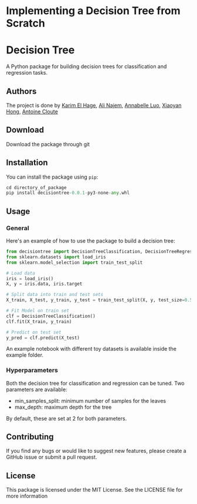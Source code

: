 # Implementing a Decision Tree from Scratch
# Decision Tree

A Python package for building decision trees for classification and regression tasks.

## Authors
The project is done by [Karim El Hage](https://github.com/karimelhage), [Ali Najem](https://github.com/najemali), [Annabelle Luo](https://github.com/annabelleluo), [Xiaoyan Hong](https://github.com/EmmaHongW), [Antoine Cloute](https://github.com/AntAI-Git)

## Download

Download the package through git


## Installation

You can install the package using `pip`:

```python
cd directory_of_package
pip install decisiontree-0.0.1-py3-none-any.whl

```


## Usage


### General

Here's an example of how to use the package to build a decision tree:

```python
from decisiontree import DecisionTreeClassification, DecisionTreeRegression
from sklearn.datasets import load_iris
from sklearn.model_selection import train_test_split

# Load data
iris = load_iris()
X, y = iris.data, iris.target

# Split data into train and test sets
X_train, X_test, y_train, y_test = train_test_split(X, y, test_size=0.5, random_state=42)

# Fit Model on train set
clf = DecisionTreeClassification()
clf.fit(X_train, y_train)

# Predict on test set
y_pred = clf.predict(X_test)

```


An example notebook with different toy datasets is available inside the example folder.


### Hyperparameters

Both the decision tree for classification and regression can be tuned.
Two parameters are available:
- min_samples_split: minimum number of samples for the leaves
- max_depth: maximum depth for the tree

By default, these are set at 2 for both parameters.

## Contributing

If you find any bugs or would like to suggest new features, please create a GitHub issue or submit a pull request.

## License

This package is licensed under the MIT License. See the LICENSE file for more information
